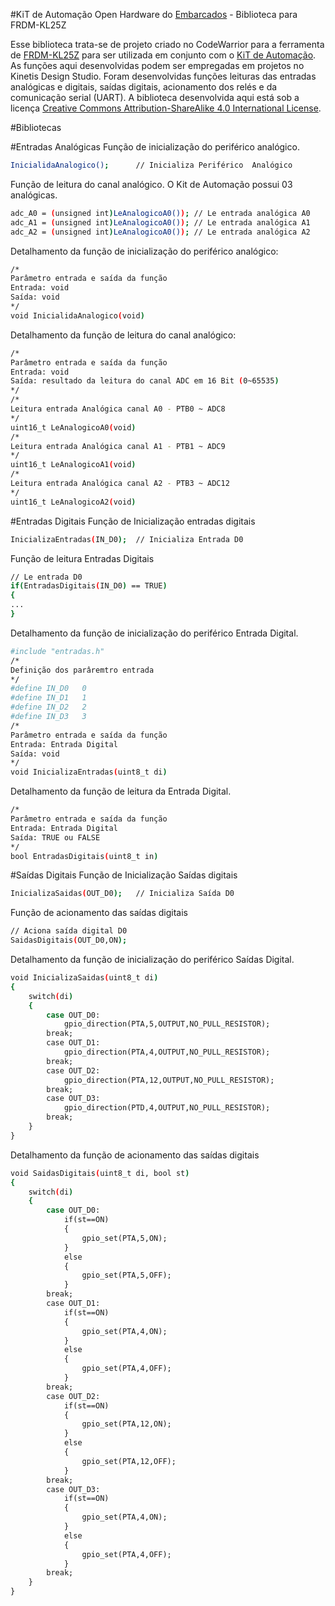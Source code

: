 #KiT de Automação Open Hardware do [Embarcados](http://www.embarcados.com.br) - Biblioteca para FRDM-KL25Z

Esse biblioteca trata-se de projeto criado no CodeWarrior para a ferramenta de [FRDM-KL25Z](http://www.nxp.com/products/software-and-tools/hardware-development-tools/freedom-development-boards/freedom-development-platform-for-kinetis-kl14-kl15-kl24-kl25-mcus:FRDM-KL25Z) para ser utilizada em conjunto com o [KiT de Automação](http://www.embarcados.com.br/kit-de-automacao/).
As funções aqui desenvolvidas podem ser empregadas em projetos no Kinetis Design Studio.
Foram desenvolvidas funções leituras das entradas analógicas e digitais, saídas digitais, acionamento dos relés e da comunicação serial (UART). 
A biblioteca desenvolvida aqui está sob a licença [Creative Commons Attribution-ShareAlike 4.0 International License](https://creativecommons.org/licenses/by-sa/4.0/).

#Bibliotecas 

#Entradas Analógicas 
Função de inicialização do periférico analógico. 
```sh
InicialidaAnalogico();		// Inicializa Periférico  Analógico 
```
Função de leitura do canal analógico. 
O Kit de Automação possui 03 analógicas. 
```sh
adc_A0 = (unsigned int)LeAnalogicoA0()); // Le entrada analógica A0
adc_A1 = (unsigned int)LeAnalogicoA0()); // Le entrada analógica A1
adc_A2 = (unsigned int)LeAnalogicoA0()); // Le entrada analógica A2
```

Detalhamento da função de inicialização do periférico analógico: 
```sh
/*
Parâmetro entrada e saída da função  
Entrada: void
Saída: void
*/
void InicialidaAnalogico(void)
```
Detalhamento da função de leitura do canal analógico: 
```sh
/*
Parâmetro entrada e saída da função  
Entrada: void
Saída: resultado da leitura do canal ADC em 16 Bit (0~65535)
*/
/*
Leitura entrada Analógica canal A0 - PTB0 ~ ADC8
*/
uint16_t LeAnalogicoA0(void)
/*
Leitura entrada Analógica canal A1 - PTB1 ~ ADC9
*/
uint16_t LeAnalogicoA1(void)
/*
Leitura entrada Analógica canal A2 - PTB3 ~ ADC12
*/
uint16_t LeAnalogicoA2(void)
```

#Entradas Digitais 
Função de Inicialização entradas digitais 
```sh
InicializaEntradas(IN_D0);  // Inicializa Entrada D0 
```
Função de leitura Entradas Digitais
```sh
// Le entrada D0
if(EntradasDigitais(IN_D0) == TRUE)
{
...
}
```
Detalhamento da função de inicialização do periférico Entrada Digital.
```sh
#include "entradas.h"
/*
Definição dos parâremtro entrada 
*/
#define IN_D0	0
#define IN_D1	1
#define IN_D2	2
#define IN_D3	3
/*
Parâmetro entrada e saída da função  
Entrada: Entrada Digital 
Saída: void
*/
void InicializaEntradas(uint8_t di)
```
Detalhamento da função de leitura da Entrada Digital.
```sh
/*
Parâmetro entrada e saída da função  
Entrada: Entrada Digital 
Saída: TRUE ou FALSE
*/
bool EntradasDigitais(uint8_t in)
```

#Saídas Digitais 
Função de Inicialização Saídas digitais
```sh
InicializaSaidas(OUT_D0);   // Inicializa Saída D0
```
Função de acionamento das saídas digitais 
```sh
// Aciona saída digital D0
SaidasDigitais(OUT_D0,ON); 
```
Detalhamento da função de inicialização do periférico Saídas Digital.
```sh
void InicializaSaidas(uint8_t di)
{
	switch(di)
	{
		case OUT_D0:
			gpio_direction(PTA,5,OUTPUT,NO_PULL_RESISTOR);
		break;
		case OUT_D1:
			gpio_direction(PTA,4,OUTPUT,NO_PULL_RESISTOR);			
		break;
		case OUT_D2:
			gpio_direction(PTA,12,OUTPUT,NO_PULL_RESISTOR);
		break;
		case OUT_D3:
			gpio_direction(PTD,4,OUTPUT,NO_PULL_RESISTOR);
		break;
	}
}
```
Detalhamento da função de acionamento das saídas digitais 
```sh
void SaidasDigitais(uint8_t di, bool st)
{
	switch(di)
	{
		case OUT_D0:
			if(st==ON)
			{
				gpio_set(PTA,5,ON);
			}
			else
			{
				gpio_set(PTA,5,OFF);
			}
		break;	
		case OUT_D1:
			if(st==ON)
			{
				gpio_set(PTA,4,ON);
			}
			else
			{
				gpio_set(PTA,4,OFF);
			}
		break;	
		case OUT_D2:
			if(st==ON)
			{
				gpio_set(PTA,12,ON);
			}
			else
			{
				gpio_set(PTA,12,OFF);
			}
		break;	
		case OUT_D3:
			if(st==ON)
			{
				gpio_set(PTA,4,ON);
			}
			else
			{
				gpio_set(PTA,4,OFF);
			}
		break;	
	}
}
```
